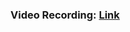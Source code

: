 
### Video Recording: [Link](https://drive.google.com/file/d/1HQpQsGBmV_TQIDDttYTSj5Xhx4qRzN9z/view?usp=sharing)
